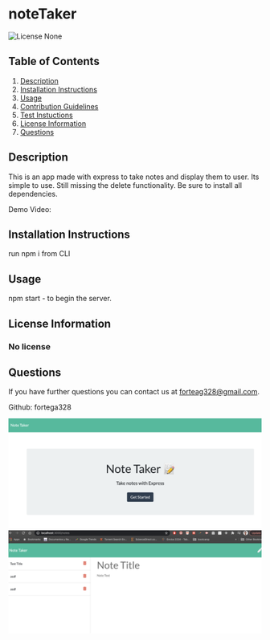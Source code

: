 
# noteTaker

![License None](https://img.shields.io/badge/Liscense-None-yellowgreen)

## Table of Contents
1. [Description](#description)
2. [Installation Instructions](#installation-instructions)
3. [Usage](#usage)
4. [Contribution Guidelines](#contribution-guidelines)
5. [Test Instuctions](#test-instructions)
6. [License Information](#license-information)
7. [Questions](#questions)

## Description
This is an app made with express to take notes and display them to user.  Its simple to use. Still missing the delete functionality. Be sure to install all dependencies.

Demo Video: 

## Installation Instructions
run npm i from CLI

## Usage
npm start - to begin the server.

## License Information
### No license

## Questions
If you have further questions you can contact us at forteag328@gmail.com.

Github: fortega328

![Home](public/assets/home.png)
![Notes](public/assets/notes.png)